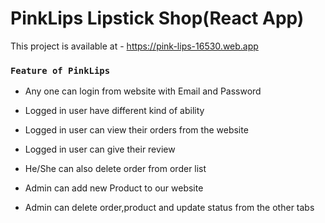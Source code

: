 # PinkLips Lipstick Shop(React App)

This project is available at -
https://pink-lips-16530.web.app


### `Feature of PinkLips`

* Any one can login from website with Email and Password

* Logged in user have different kind of ability
* Logged in user can view their orders from the website
* Logged in user can give their review 

* He/She can also delete order from order list

* Admin can add new Product to our website

* Admin  can delete order,product and update status from the other tabs




